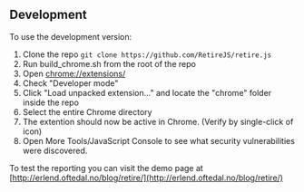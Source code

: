 



Development
-----------

To use the development version:

1. Clone the repo ```git clone https://github.com/RetireJS/retire.js```
2. Run build_chrome.sh from the root of the repo
3. Open [chrome://extensions/](chrome://extensions/)
4. Check "Developer mode"
5. Click "Load unpacked extension..." and locate the "chrome" folder inside the repo
6. Select the entire Chrome directory
7. The extention should now be active in Chrome. (Verify by single-click of icon)
8. Open More Tools/JavaScript Console to see what security vulnerabilities were discovered.

To test the reporting you can visit the demo page at [http://erlend.oftedal.no/blog/retire/](http://erlend.oftedal.no/blog/retire/)
